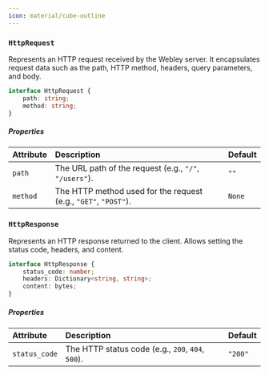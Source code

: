 ```yaml
---
icon: material/cube-outline
---
```


### `HttpRequest`

Represents an HTTP request received by the Webley server. It encapsulates request data such as the path, HTTP method, headers, query parameters, and body.

```ts linenums="0"
interface HttpRequest {
    path: string;
    method: string;
}
```

##### Properties

| Attribute | Description | Default |
| :-- | :-- | :-- |
| `path` | The URL path of the request (e.g., `"/"`, `"/users"`). | `""` |
| `method` | The HTTP method used for the request (e.g., `"GET"`, `"POST"`). | `None` |

### `HttpResponse`

Represents an HTTP response returned to the client. Allows setting the status code, headers, and content.

```ts linenums="0"
interface HttpResponse {
    status_code: number;
    headers: Dictionary<string, string>;
    content: bytes;
}
```

##### Properties

| Attribute | Description | Default |
| :-- | :-- | :-- |
| `status_code` | The HTTP status code (e.g., `200`, `404`, `500`). | `"200"` |